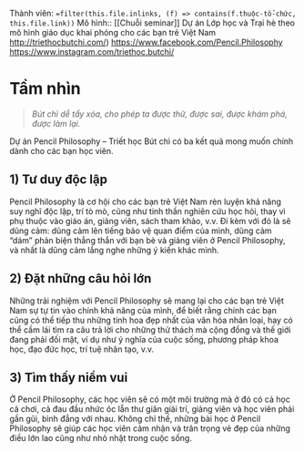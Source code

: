 Thành viên: `=filter(this.file.inlinks, (f) => contains(f.thuộc-tổ-chức, this.file.link))`
Mô hình:: [[Chuỗi seminar]]
Dự án Lớp học và Trại hè theo mô hình giáo dục khai phóng cho các bạn trẻ Việt Nam
http://triethocbutchi.com/)
https://www.facebook.com/Pencil.Philosophy
https://www.instagram.com/triethoc.butchi/

# Tầm nhìn
> _Bút chì dễ tẩy xóa, cho phép ta được thử, được sai, được khám phá, được làm lại._

Dự án Pencil Philosophy – Triết học Bút chì có ba kết quả mong muốn chính dành cho các bạn học viên.

## 1) Tư duy độc lập

Pencil Philosophy là cơ hội cho các bạn trẻ Việt Nam rèn luyện khả năng suy nghĩ độc lập, trí tò mò, cũng như tinh thần nghiên cứu học hỏi, thay vì phụ thuộc vào giáo án, giảng viên, sách tham khảo, v.v. Đi kèm với đó là sẽ dũng cảm: dũng cảm lên tiếng bảo vệ quan điểm của mình, dũng cảm “dám” phản biện thẳng thắn với bạn bè và giảng viên ở Pencil Philosophy, và nhất là dũng cảm lắng nghe những ý kiến khác mình.

## 2) Đặt những câu hỏi lớn

Những trải nghiệm với Pencil Philosophy sẽ mang lại cho các bạn trẻ Việt Nam sự tự tin vào chính khả năng của mình, để biết rằng chính các bạn cũng có thể tiếp thu những tinh hoa đẹp nhất của văn hóa nhân loại, hay có thể cầm lái tìm ra câu trả lời cho những thử thách mà cộng đồng và thế giới đang phải đối mặt, ví dụ như ý nghĩa của cuộc sống, phương pháp khoa học, đạo đức học, trí tuệ nhân tạo, v.v.

## 3) Tìm thấy niềm vui

Ở Pencil Philosophy, các học viên sẽ có một môi trường mà ở đó có cả học cả chơi, cả đau đầu nhức óc lẫn thư giãn giải trí, giảng viên và học viên phải gần gũi, bình đẳng với nhau. Không chỉ thế, những bài học ở Pencil Philosophy sẽ giúp các học viên cảm nhận và trân trọng vẻ đẹp của những điều lớn lao cũng như nhỏ nhặt trong cuộc sống.